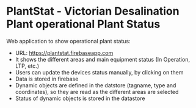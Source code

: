 # PlantStat - Victorian Desalination Plant operational Plant Status

Web application to show operational plant status:

  - URL: https://plantstat.firebaseapp.com
  - It shows the different areas and main equipment status (In Operation, LTP, etc.)
  - Users can update the devices status manually, by clicking on them
  - Data is stored in firebase
  - Dynamic objects are defined in the datstore (tagname, type and coordinates), so they are read as the different areas are selected
  - Status of dynamic objects is stored in the datastore 

 
